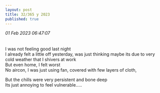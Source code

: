 ```yaml
---
layout: post
title: 32/365 y 2023
published: true
---
```

_01 Feb 2023 06:47:07_
<br>
<br>
<br>
I was not feeling good last night
<br>
I already felt a little off yesterday, was just thinking maybe its due to very cold weather that I shivers at work
<br>
But even home, I felt worst
<br>
No aircon, I was just using fan, covered with few layers of cloth,
<br>
<!--more-->
But the chills were very persistent and bone deep
<br>
Its just annoying to feel vulnerable.....
